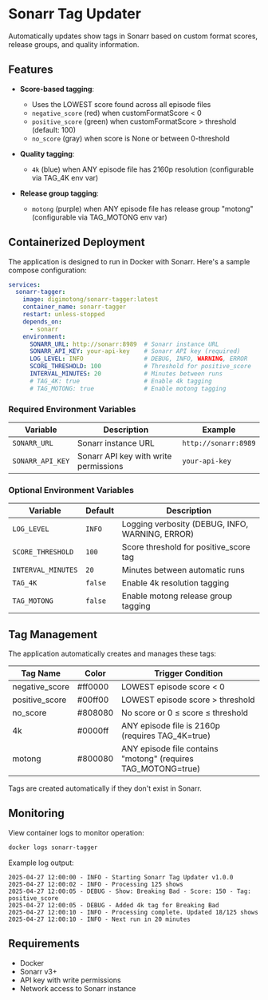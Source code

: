 # Sonarr Tag Updater

Automatically updates show tags in Sonarr based on custom format scores, release groups, and quality information.

## Features

- **Score-based tagging**:
  - Uses the LOWEST score found across all episode files
  - `negative_score` (red) when customFormatScore < 0
  - `positive_score` (green) when customFormatScore > threshold (default: 100)
  - `no_score` (gray) when score is None or between 0-threshold

- **Quality tagging**:
  - `4k` (blue) when ANY episode file has 2160p resolution (configurable via TAG_4K env var)
 
- **Release group tagging**:
  - `motong` (purple) when ANY episode file has release group "motong" (configurable via TAG_MOTONG env var)

## Containerized Deployment

The application is designed to run in Docker with Sonarr. Here's a sample compose configuration:

```yaml
services:
  sonarr-tagger:
    image: digimotong/sonarr-tagger:latest
    container_name: sonarr-tagger
    restart: unless-stopped
    depends_on:
      - sonarr
    environment:
      SONARR_URL: http://sonarr:8989  # Sonarr instance URL
      SONARR_API_KEY: your-api-key    # Sonarr API key (required)
      LOG_LEVEL: INFO                 # DEBUG, INFO, WARNING, ERROR
      SCORE_THRESHOLD: 100            # Threshold for positive_score
      INTERVAL_MINUTES: 20            # Minutes between runs
      # TAG_4K: true                  # Enable 4k tagging
      # TAG_MOTONG: true              # Enable motong tagging
```

### Required Environment Variables

| Variable | Description | Example |
|----------|-------------|---------|
| `SONARR_URL` | Sonarr instance URL | `http://sonarr:8989` |
| `SONARR_API_KEY` | Sonarr API key with write permissions | `your-api-key` |

### Optional Environment Variables

| Variable | Default | Description |
|----------|---------|-------------|
| `LOG_LEVEL` | `INFO` | Logging verbosity (DEBUG, INFO, WARNING, ERROR) |
| `SCORE_THRESHOLD` | `100` | Score threshold for positive_score tag |
| `INTERVAL_MINUTES` | `20` | Minutes between automatic runs |
| `TAG_4K` | `false` | Enable 4k resolution tagging |
| `TAG_MOTONG` | `false` | Enable motong release group tagging |

## Tag Management

The application automatically creates and manages these tags:

| Tag Name | Color | Trigger Condition |
|----------|-------|-------------------|
| negative_score | #ff0000 | LOWEST episode score < 0 |
| positive_score | #00ff00 | LOWEST episode score > threshold |
| no_score | #808080 | No score or 0 ≤ score ≤ threshold |
| 4k | #0000ff | ANY episode file is 2160p (requires TAG_4K=true) |
| motong | #800080 | ANY episode file contains "motong" (requires TAG_MOTONG=true) |

Tags are created automatically if they don't exist in Sonarr.

## Monitoring

View container logs to monitor operation:

```bash
docker logs sonarr-tagger
```

Example log output:
```
2025-04-27 12:00:00 - INFO - Starting Sonarr Tag Updater v1.0.0
2025-04-27 12:00:02 - INFO - Processing 125 shows
2025-04-27 12:00:05 - DEBUG - Show: Breaking Bad - Score: 150 - Tag: positive_score
2025-04-27 12:00:05 - DEBUG - Added 4k tag for Breaking Bad
2025-04-27 12:00:10 - INFO - Processing complete. Updated 18/125 shows
2025-04-27 12:00:10 - INFO - Next run in 20 minutes
```

## Requirements

- Docker
- Sonarr v3+
- API key with write permissions
- Network access to Sonarr instance
